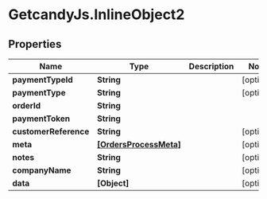 # GetcandyJs.InlineObject2

## Properties

Name | Type | Description | Notes
------------ | ------------- | ------------- | -------------
**paymentTypeId** | **String** |  | [optional] 
**paymentType** | **String** |  | [optional] 
**orderId** | **String** |  | 
**paymentToken** | **String** |  | 
**customerReference** | **String** |  | [optional] 
**meta** | [**[OrdersProcessMeta]**](OrdersProcessMeta.md) |  | [optional] 
**notes** | **String** |  | [optional] 
**companyName** | **String** |  | [optional] 
**data** | **[Object]** |  | [optional] 


